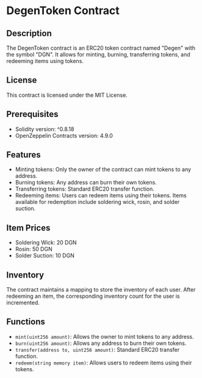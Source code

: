 # DegenToken Contract

## Description
The DegenToken contract is an ERC20 token contract named "Degen" with the symbol "DGN". It allows for minting, burning, transferring tokens, and redeeming items using tokens.

## License
This contract is licensed under the MIT License.

## Prerequisites
- Solidity version: ^0.8.18
- OpenZeppelin Contracts version: 4.9.0

## Features
- Minting tokens: Only the owner of the contract can mint tokens to any address.
- Burning tokens: Any address can burn their own tokens.
- Transferring tokens: Standard ERC20 transfer function.
- Redeeming items: Users can redeem items using their tokens. Items available for redemption include soldering wick, rosin, and solder suction.

## Item Prices
- Soldering Wick: 20 DGN
- Rosin: 50 DGN
- Solder Suction: 10 DGN

## Inventory
The contract maintains a mapping to store the inventory of each user. After redeeming an item, the corresponding inventory count for the user is incremented.

## Functions
- `mint(uint256 amount)`: Allows the owner to mint tokens to any address.
- `burn(uint256 amount)`: Allows any address to burn their own tokens.
- `transfer(address to, uint256 amount)`: Standard ERC20 transfer function.
- `redeem(string memory item)`: Allows users to redeem items using their tokens.

